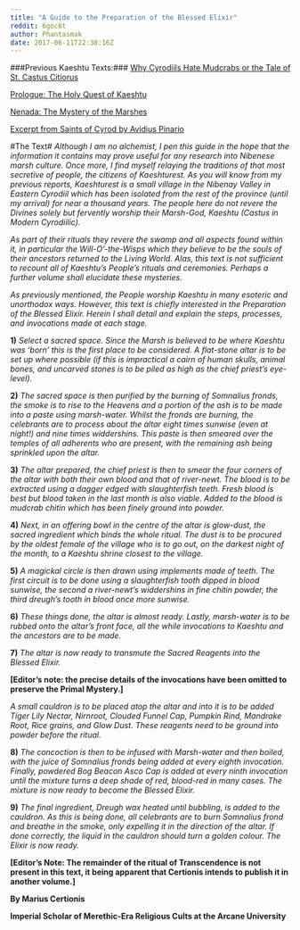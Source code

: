 ```yaml
---
title: "A Guide to the Preparation of the Blessed Elixir"
reddit: 6goc6t
author: Phantasmak
date: 2017-06-11T22:38:16Z
---
```


###Previous Kaeshtu Texts:###
[Why Cyrodiils Hate Mudcrabs or the Tale of St. Castus Citiorus](https://redd.it/5t1ukz)

[Prologue: The Holy Quest of Kaeshtu](https://redd.it/6a6hxe) 

[Nenada: The Mystery of the Marshes](https://redd.it/5tx33o)

[Excerpt from Saints of Cyrod by Avidius Pinario](https://redd.it/5xtg4h)

#The Text#
*Although I am no alchemist, I pen this guide in the hope that the information it contains may prove useful for any research into Nibenese marsh culture. Once more, I find myself relaying the traditions of that most secretive of people, the citizens of Kaeshturest. As you will know from my previous reports, Kaeshturest is a small village in the Nibenay Valley in Eastern Cyrodiil which has been isolated from the rest of the province (until my arrival) for near a thousand years. The people here do not revere the Divines solely but fervently worship their Marsh-God, Kaeshtu (Castus in Modern Cyrodiilic).* 

*As part of their rituals they revere the swamp and all aspects found within it, in particular the Will-O’-the-Wisps which they believe to be the souls of their ancestors returned to the Living World. Alas, this text is not sufficient to recount all of Kaeshtu’s People’s rituals and ceremonies. Perhaps a further volume shall elucidate these mysteries.*
 
*As previously mentioned, the People worship Kaeshtu in many esoteric and unorthodox ways. However, this text is chiefly interested in the Preparation of the Blessed Elixir. Herein I shall detail and explain the steps, processes, and invocations made at each stage.*
 
**1)** *Select a sacred space. Since the Marsh is believed to be where Kaeshtu was ‘born’ this is the first place to be considered. A flat-stone altar is to be set up where possible (if this is impractical a cairn of human skulls, animal bones, and uncarved stones is to be piled as high as the chief priest’s eye-level).* 

**2)** *The sacred space is then purified by the burning of Somnalius fronds, the smoke is to rise to the Heavens and a portion of the ash is to be made into a paste using marsh-water. Whilst the fronds are burning, the celebrants are to process about the altar eight times sunwise (even at night!) and nine times widdershins. This paste is then smeared over the temples of all adherents who are present, with the remaining ash being sprinkled upon the altar.*

**3)** *The altar prepared, the chief priest is then to smear the four corners of the altar with both their own blood and that of river-newt. The blood is to be extracted using a dagger edged with slaughterfish teeth. Fresh blood is best but blood taken in the last month is also viable. Added to the blood is mudcrab chitin which has been finely ground into powder.*
 
**4)** *Next, in an offering bowl in the centre of the altar is glow-dust, the sacred ingredient which binds the whole ritual. The dust is to be procured by the oldest female of the village who is to go out, on the darkest night of the month, to a Kaeshtu shrine closest to the village.*

**5)** *A magickal circle is then drawn using implements made of teeth. The first circuit is to be done using a slaughterfish tooth dipped in blood sunwise, the second a river-newt’s widdershins in fine chitin powder, the third dreugh’s tooth in blood once more sunwise.*

**6)** *These things done, the altar is almost ready. Lastly, marsh-water is to be rubbed onto the altar’s front face, all the while invocations to Kaeshtu and the ancestors are to be made.*

**7)** *The altar is now ready to transmute the Sacred Reagents into the Blessed Elixir.* 

**[Editor’s note: the precise details of the invocations have been omitted to preserve the Primal Mystery.]** 

*A small cauldron is to be placed atop the altar and into it is to be added Tiger Lily Nectar, Nirnroot, Clouded Funnel Cap, Pumpkin Rind, Mandrake Root, Rice grains, and Glow Dust. These reagents need to be ground into powder before the ritual.* 

**8)** *The concoction is then to be infused with Marsh-water and then boiled, with the juice of Somnalius fronds being added at every eighth invocation. Finally, powdered Bog Beacon Asco Cap is added at every ninth invocation until the mixture turns a deep shade of red, blood-red in many cases. The mixture is now ready to become the Blessed Elixir.* 

**9)** *The final ingredient, Dreugh wax heated until bubbling, is added to the cauldron. As this is being done, all celebrants are to burn Somnalius frond and breathe in the smoke, only expelling it in the direction of the altar. If done correctly, the liquid in the cauldron should turn a golden colour. The Elixir is now ready.*

**[Editor’s Note: The remainder of the ritual of Transcendence is not present in this text, it being apparent that Certionis intends to publish it in another volume.]**

**By Marius Certionis**

**Imperial Scholar of Merethic-Era Religious Cults at the Arcane University**


